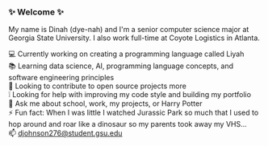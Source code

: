 ### :sparkles: Welcome :sparkles:

My name is Dinah (dye-nah) and I'm a senior computer science major at Georgia State University. I also work full-time at Coyote Logistics in Atlanta. 

:computer: Currently working on creating a programming language called Liyah  
:books: Learning data science, AI, programming language concepts, and software engineering principles  
👯 Looking to contribute to open source projects more  
:grey_exclamation: Looking for help with improving my code style and building my portfolio  
💬 Ask me about school, work, my projects, or Harry Potter   
⚡ Fun fact: When I was little I watched Jurassic Park so much that I used to hop around and roar like a dinosaur so my parents took away my VHS...   
📫 djohnson276@student.gsu.edu  
<!--
**dinahcj/dinahcj** is a ✨ _special_ ✨ repository because its `README.md` (this file) appears on your GitHub profile.
